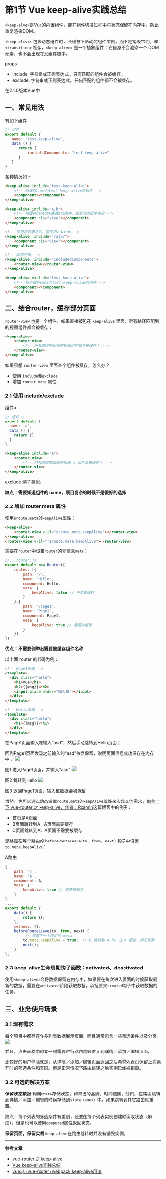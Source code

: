 # 第1节 Vue keep-alive实践总结

`<keep-alve>`是Vue的内置组件，能在组件切换过程中将状态保留在内存中，防止重复渲染DOM。

`<keep-alive>` 包裹动态组件时，会缓存不活动的组件实例，而不是销毁它们。和 `<transition>` 相似，`<keep-alive>` 是一个抽象组件：它自身不会渲染一个 DOM 元素，也不会出现在父组件链中。

props
* include: 字符串或正则表达式。只有匹配的组件会被缓存。
* exclude: 字符串或正则表达式。任何匹配的组件都不会被缓存。

在2.1.0版本Vue中

## 一、常见用法

有如下组件
```js
// 组件
export default {
   name: 'test-keep-alive',
   data () {
      return {
          includedComponents: "test-keep-alive"
      }
   }
}
```

各种情况如下
```html
<keep-alive include="test-keep-alive">
    <!-- 将缓存name为test-keep-alive的组件 -->
    <component></component>
</keep-alive>
 
<keep-alive include="a,b">
    <!-- 将缓存name为a或者b的组件，结合动态组件使用 -->
    <component :is="view"></component>
</keep-alive>
 
<!-- 使用正则表达式，需使用v-bind -->
<keep-alive :include="/a|b/">
    <component :is="view"></component>
</keep-alive>
 
<!-- 动态判断 -->
<keep-alive :include="includedComponents">
    <router-view></router-view>
</keep-alive>
 
<keep-alive exclude="test-keep-alive">
    <!-- 将不缓存name为test-keep-alive的组件 -->
    <component></component>
</keep-alive>
```
## 二、结合router，缓存部分页面

`router-view` 也是一个组件，如果直接被包在 `keep-alive` 里面，所有路径匹配到的视图组件都会被缓存：
```html
<keep-alive>
    <router-view>
        <!-- 所有路径匹配到的视图组件都会被缓存！ -->
    </router-view>
</keep-alive>
```

如果只想 `router-view` 里面某个组件被缓存，怎么办？
* 使用 `include`和`exclude`
* 增加 `router.meta` 属性

### 2.1 使用 include/exclude

组件a
```js
// 组件 a
export default {
  name: 'a',
  data () {
    return {}
  }
}
```
```html
<keep-alive include="a">
    <router-view>
        <!-- 只有路径匹配到的视图 a 组件会被缓存！ -->
    </router-view>
</keep-alive>
```

exclude 例子类似。

**缺点：需要知道组件的 name，项目复杂的时候不是很好的选择**
### 2.2 增加 router.meta 属性

使用`$route.meta`的`keepAlive`属性：
```html
<keep-alive>
    <router-view v-if="$route.meta.keepAlive"></router-view>
</keep-alive>
<router-view v-if="!$route.meta.keepAlive"></router-view>
```

需要在`router`中设置`router`的元信息`meta`：
```js
//...router.js
export default new Router({
    routes: [{
        path: '/',
        name: 'Hello',
        component: Hello,
        meta: {
            keepAlive: false // 不需要缓存
        }
    },{
        path: '/page1',
        name: 'Page1',
        component: Page1,
        meta: {
            keepAlive: true // 需要被缓存
        }
    }]
})
```

**优点：不需要例举出需要被缓存组件名称**

以上面 router 的代码为例：
```html
<!-- Page1页面 -->
<template>
  <div class="hello">
    <h1>Vue</h1>
    <h2>{{msg}}</h2>
    <input placeholder="输入框"></input>
  </div>
</template>

<!-- Hello页面 -->
<template>
  <div class="hello">
    <h1>{{msg}}</h1>
  </div>
</template>
```

在Page1页面输入框输入“asd”，然后手动跳转到Hello页面；

回到Page1页面发现之前输入的"asd"依然保留，说明页面信息成功保存在内存中；
![](https://images2017.cnblogs.com/blog/899224/201708/899224-20170830174311562-549603139.png)

图1 进入Page1页面，并输入"asd"
![](https://images2017.cnblogs.com/blog/899224/201708/899224-20170830174444155-423592300.png)

图2 跳转到Hello
![](https://images2017.cnblogs.com/blog/899224/201708/899224-20170830174311562-549603139.png)

图3 返回Page1页面，输入框数据会被保留

当然，也可以通过动态设置`route.meta`的`keepAlive`属性来实现其他需求，[借鉴一下 vue-router 之 keep-alive，作者：RoamIn](http://www.jianshu.com/p/0b0222954483)这篇博客中的例子：
* 首页是A页面
* B页面跳转到A，A页面需要缓存
* C页面跳转到A，A页面不需要被缓存

思路是在每个路由的 `beforeRouteLeave(to, from, next)` 钩子中设置 `to.meta.keepAlive`：

A路由
```js
{
    path: '/',
    name: 'A',
    component: A,
    meta: {
        keepAlive: true // 需要被缓存
    }
}
....
export default {
    data() {
        return {};
    },
    methods: {},
    beforeRouteLeave(to, from, next) {
         // 设置下一个路由的 meta
        to.meta.keepAlive = true;  // B 跳转到 A 时，让 A 缓存，即不刷新
        next();
    }
};
```
### 2.3 keep-alive生命周期钩子函数：activated、deactivated

使用`<keep-alive>`会将数据保留在内存中，如果要在每次进入页面的时候获取最新的数据，需要在`activated`阶段获取数据，承担原来`created`钩子中获取数据的任务。

## 三、业务使用场景

### 3.1 现有需求

每个项目中都存在许多列表数据展示页面，而且通常包含一些筛选条件以及分页。
![](https://images2015.cnblogs.com/blog/907768/201702/907768-20170225155301210-954801611.png)

并且，点击表格中的某一列需要进行路由跳转进入到详情／添加／编辑页面。

比较好的用户体验就是，从详情／添加／编辑页面返回之后希望列表页保留上次离开时的筛选条件和页码。但是正常情况下路由跳转之后实例已经被销毁。

### 3.2 可选的解决方案

**保留状态数据**
利用`state`存储状态，如筛选的品牌，时间范围，分页。在路由跳转到详情／添加／编辑的时候存储到`state（vuex）`中，如果跳转到其它路由就重置。

缺点：每个列表的筛选条件有差别，还要在每个列表实例创建时读取状态（麻烦），但是也可以使用`computed`属性返回状态。

**保留页面，保留实例**
`keep-alive`在路由跳转时并没有销毁实例。

-------

**参考文章**

* [vue-router 之 keep-alive](https://www.jianshu.com/p/0b0222954483)
* [Vue keep-alive实践总结](http://www.cnblogs.com/sysuhanyf/p/7454530.html)
* [vue.js+vue-router+webpack keep-alive用法](http://www.cnblogs.com/nekoooo/p/6442077.html)



